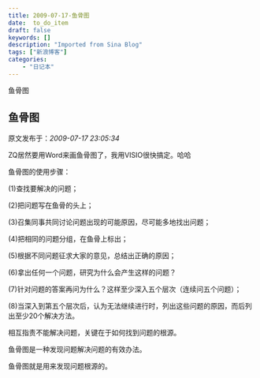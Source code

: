 ```yaml
---
title: 2009-07-17-鱼骨图
date:  to_do_item
draft: false
keywords: []
description: "Imported from Sina Blog"
tags: ["新浪博客"]
categories: 
    - "日记本"
---
```

鱼骨图
## 鱼骨图

 原文发布于：*2009-07-17 23:05:34*

ZQ居然要用Word来画鱼骨图了，我用VISIO很快搞定。哈哈

  鱼骨图的使用步骤：  

  (1)查找要解决的问题；  

  (2)把问题写在鱼骨的头上；  

  (3)召集同事共同讨论问题出现的可能原因，尽可能多地找出问题；  

  (4)把相同的问题分组，在鱼骨上标出；  

  (5)根据不同问题征求大家的意见，总结出正确的原因；  

  (6)拿出任何一个问题，研究为什么会产生这样的问题？  

  (7)针对问题的答案再问为什么？这样至少深入五个层次（连续问五个问题）；  

 
(8)当深入到第五个层次后，认为无法继续进行时，列出这些问题的原因，而后列出至少20个解决方法。  

  相互指责不能解决问题，关键在于如何找到问题的根源。  

  鱼骨图是一种发现问题解决问题的有效办法。  

  鱼骨图就是用来发现问题根源的。 


